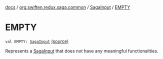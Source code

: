 [docs](../../index.md) / [org.swiften.redux.saga.common](../index.md) / [SagaInput](index.md) / [EMPTY](./-e-m-p-t-y.md)

# EMPTY

`val EMPTY: `[`SagaInput`](index.md) [(source)](https://github.com/protoman92/KotlinRedux/tree/master/common/common-saga/src/main/kotlin/org/swiften/redux/saga/common/CommonSaga.kt#L50)

Represents a [SagaInput](index.md) that does not have any meaningful functionalities.

